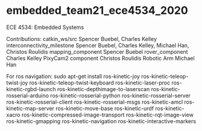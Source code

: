 # embedded_team21_ece4534_2020

ECE 4534: Embedded Systems

Contributions:
catkin_ws/src                         Spencer Buebel, Charles Kelley
interconnectivity_milestone           Spencer Buebel, Charles Kelley, Michael Han, Christos Roulidis
mapping_component                     Spencer Buebel
rover_component                       Charles Kelley
PixyCam2 component                    Christos Roulidis
Robotic Arm                           Michael Han


For ros navigation:
sudo apt-get install ros-kinetic-joy ros-kinetic-teleop-twist-joy ros-kinetic-teleop-twist-keyboard ros-kinetic-laser-proc ros-kinetic-rgbd-launch ros-kinetic-depthimage-to-laserscan ros-kinetic-rosserial-arduino ros-kinetic-rosserial-python ros-kinetic-rosserial-server ros-kinetic-rosserial-client ros-kinetic-rosserial-msgs ros-kinetic-amcl ros-kinetic-map-server ros-kinetic-move-base ros-kinetic-urdf ros-kinetic-xacro ros-kinetic-compressed-image-transport ros-kinetic-rqt-image-view ros-kinetic-gmapping ros-kinetic-navigation ros-kinetic-interactive-markers
